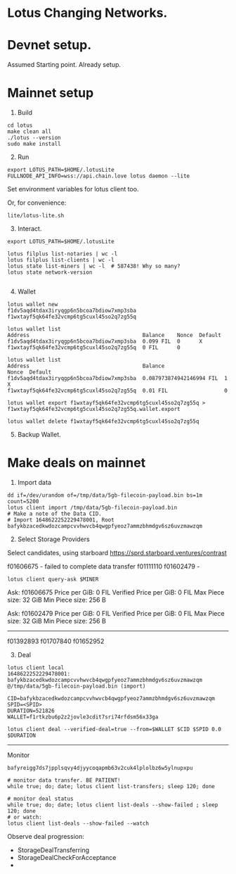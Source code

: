 # Lotus Changing Networks.

# Devnet setup.

Assumed Starting point. Already setup.  

# Mainnet setup

1. Build
```
cd lotus
make clean all
./lotus --version
sudo make install
```

2. Run
```
export LOTUS_PATH=$HOME/.lotusLite
FULLNODE_API_INFO=wss://api.chain.love lotus daemon --lite
```

Set environment variables for lotus client too.

Or, for convenience:

```
lite/lotus-lite.sh
```

3. Interact.

```
export LOTUS_PATH=$HOME/.lotusLite

lotus filplus list-notaries | wc -l
lotus filplus list-clients | wc -l
lotus state list-miners | wc -l  # 587438! Why so many?
lotus state network-version


```
4. Wallet

```
lotus wallet new
f1dv5aqd4tdax3iryqgp6n5bcoa7bdiow7xmp3sba
f1wxtayf5qk64fe32vcmp6tg5cuxl45so2q7zg55q

lotus wallet list
Address                                    Balance    Nonce  Default  
f1dv5aqd4tdax3iryqgp6n5bcoa7bdiow7xmp3sba  0.099 FIL  0      X        
f1wxtayf5qk64fe32vcmp6tg5cuxl45so2q7zg55q  0 FIL      0      

lotus wallet list
Address                                    Balance                   Nonce  Default  
f1dv5aqd4tdax3iryqgp6n5bcoa7bdiow7xmp3sba  0.087973874942146994 FIL  1      X        
f1wxtayf5qk64fe32vcmp6tg5cuxl45so2q7zg55q  0.01 FIL                  0     

lotus wallet export f1wxtayf5qk64fe32vcmp6tg5cuxl45so2q7zg55q > f1wxtayf5qk64fe32vcmp6tg5cuxl45so2q7zg55q.wallet.export

lotus wallet delete f1wxtayf5qk64fe32vcmp6tg5cuxl45so2q7zg55q
```




5. Backup Wallet.


# Make deals on mainnet

1. Import data

```
dd if=/dev/urandom of=/tmp/data/5gb-filecoin-payload.bin bs=1m count=5200
lotus client import /tmp/data/5gb-filecoin-payload.bin
# Make a note of the Data CID.
# Import 1648622252229478001, Root bafykbzacedkwdozcampcvvhwvcb4qwgpfyeoz7ammzbhmdgv6sz6uvzmawzqm

```

2. Select Storage Providers 

Select candidates, using starboard
https://sprd.starboard.ventures/contrast

f01606675 - failed to complete data transfer
f01111110
f01602479 - 

```
lotus client query-ask $MINER
```

Ask: f01606675
Price per GiB: 0 FIL
Verified Price per GiB: 0 FIL
Max Piece size: 32 GiB
Min Piece size: 256 B

Ask: f01602479
Price per GiB: 0 FIL
Verified Price per GiB: 0 FIL
Max Piece size: 32 GiB
Min Piece size: 256 B

---
f01392893
f01707840
f01652952





3. Deal
```
lotus client local
1648622252229478001: bafykbzacedkwdozcampcvvhwvcb4qwgpfyeoz7ammzbhmdgv6sz6uvzmawzqm @/tmp/data/5gb-filecoin-payload.bin (import)

CID=bafykbzacedkwdozcampcvvhwvcb4qwgpfyeoz7ammzbhmdgv6sz6uvzmawzqm
SPID=<SPID>
DURATION=521826
WALLET=f1rtkzbu6p2z2jovle3cdit7sri74rfdsm56x33ga

lotus client deal --verified-deal=true --from=$WALLET $CID $SPID 0.0 $DURATION
```

---
Monitor
```
bafyreigg7ds7jpplsqvy4djyycoqapmb63v2cuk4lplolbz6w5ylnupxpu

# monitor data transfer. BE PATIENT!
while true; do; date; lotus client list-transfers; sleep 120; done

# monitor deal status
while true; do; date; lotus client list-deals --show-failed ; sleep 120; done
# or watch:
lotus client list-deals --show-failed --watch

```

Observe deal progression:
* StorageDealTransferring
* StorageDealCheckForAcceptance
* 
